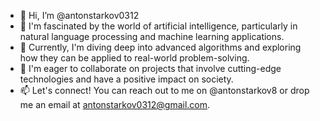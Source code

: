 - 👋 Hi, I’m @antonstarkov0312
- 👀 I'm fascinated by the world of artificial intelligence, particularly in natural language processing and machine learning applications.
- 🌱 Currently, I'm diving deep into advanced algorithms and exploring how they can be applied to real-world problem-solving.
- 💞️ I'm eager to collaborate on projects that involve cutting-edge technologies and have a positive impact on society.
- 📫 Let's connect! You can reach out to me on @antonstarkov8 or drop me an email at antonstarkov0312@gmail.com.

<!---
antonstarkov0312/antonstarkov0312 is a ✨ special ✨ repository because its `README.md` (this file) appears on your GitHub profile.
You can click the Preview link to take a look at your changes.
--->
